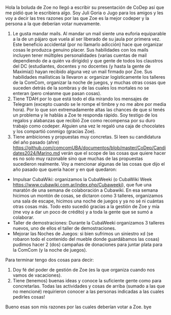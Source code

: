 Hola la boluda de Zoe no llegó a escribir su presentación de CoDep así que me pidió que le escribiera algo.
Soy Juli Goria o Jugo para los amigos y les voy a decir las tres razones por las que Zoe es la mejor codeper y la persona a la que deberían votar nuevamente.
1. Le gusta mandar mails. Al mandar un mail siente una euforia equiparable a la de un pájaro que vuela al ser liberado de su jaula por primera vez. Este beneficio accidental (por no llamarlo adicción) hace que organizar cosas le produzca genuino placer. Sus habilidades con los mails incluyen tener múltiples personalidades (varias cuentas de mail dependiendo de a quién va dirigido) y que gente de todos los claustros del DC (estudiantes, docentes y no docentes (y hasta la gente de Maximia)) hayan recibido alguna vez un mail firmado por Zoe. Sus habilidades mailísticas la llevaron a: organizar logísticamente los talleres de la ComCom, organizar la noche de juegos, y muchas otras cosas que suceden detrás de la sombras y de las cuales los mortales no se enteran (pero créanme que pasan cosas).
2. Tiene TDAH por lo que está todo el día mirando los mensajes de Telegram (excepto cuando se le rompe el timbre y no me abre por media hora). Por lo que son extremadamente altas las chances de que si tenés un problema y le hablás a Zoe te responda rápido. Soy testigo de los regalos y alabanzas que recibió Zoe como recompensa por su duro trabajo como codeper. Alguien una vez le regaló una caja de chocolates y los compartió conmigo (gracias Zoe).
3. Tiene ambiciones y propuestas muy concretas. Si leen su candidatura del año pasado (ahre) https://github.com/comcomUBA/documentos/blob/master/CoDep/Candidates2024/Marino.md verán que el scope de las cosas que quiere hacer es no solo muy razonable sino que muchas de las propuestas sucedieron realmente. Voy a mencionar algunas de las cosas que dijo el año pasado que quería hacer y en qué quedaron:
  + Impulsar CubaWiki: organizamos la CubaWeeki (o CubaWiki Week https://www.cubawiki.com.ar/index.php/Cubaweeki), que fue una maratón de una semana de colaboración a Cubawiki. En esa semana hicimos un montón de cosas, se dictaron como 3 talleres, organizamos una sala de escape, hicimos una noche de juegos y ya no sé ni cuántas otras cosas más. Todo esto sucedió gracias a la gestión de Zoe y mía (me voy a dar un poco de crédito) y a toda la gente que se sumó a colaborar.
  + Taller de demostraciones: Durante la CubaWeeki organizamos 3 talleres nuevos, uno de ellos el taller de demostraciones.
  + Mejorar las Noches de Juegos: si bien sufrimos un siniestro xd (se robaron todo el contenido del mueble donde guardábamos las cosas) pudimos hacer 2 (dos) campañas de donaciones para juntar plata para la ComCom (y la noche de juegos).

Para terminar tengo dos cosas para decir: 
1. Doy fé del poder de gestión de Zoe (es la que organiza cuando nos vamos de vacaciones).
2. Tiene (tenemos) buenas ideas y conoce la suficiente gente como para concretarlas. Todas las actividades y cosas de arriba (sumado a las que no mencioné) requirieron conocer a las personas indicadas a las cuales pedirles cosas! 

Bueno esas son mis razones por las cuales deberían votar a Zoe.
bye
